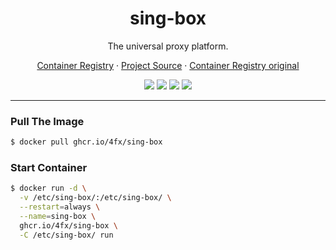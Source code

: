 <h1 align="center">sing-box</h1>

<p align="center">The universal proxy platform.</p>

<p align="center">
    <a href="https://ghcr.io/4fx/sing-box">Container Registry</a> ·
    <a href="https://github.com/SagerNet/sing-box">Project Source</a> ·
    <a href="https://ghcr.io/akafeng/sing-box">Container Registry original</a>
</p>

<p align="center">
    <img src="https://img.shields.io/github/actions/workflow/status/4fx/docker-sing-box/push.yml?branch=main" />
    <img src="https://img.shields.io/github/last-commit/4fx/docker-sing-box" />
    <img src="https://img.shields.io/github/v/release/4fx/docker-sing-box" />
    <img src="https://img.shields.io/github/release-date/4fx/docker-sing-box" />
</p>

---

### Pull The Image

```bash
$ docker pull ghcr.io/4fx/sing-box
```

### Start Container

```bash
$ docker run -d \
  -v /etc/sing-box/:/etc/sing-box/ \
  --restart=always \
  --name=sing-box \
  ghcr.io/4fx/sing-box \
  -C /etc/sing-box/ run
```
